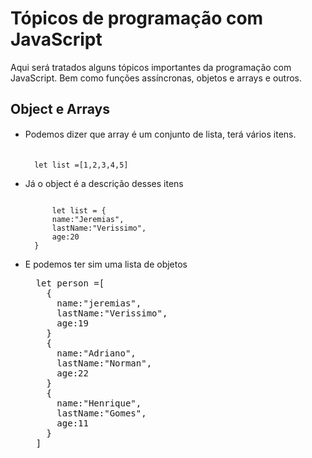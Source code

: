 # Tópicos de programação com JavaScript

Aqui será tratados alguns tópicos importantes da programação com JavaScript. Bem como funções assíncronas, objetos e arrays e outros.

## Object e Arrays

- Podemos dizer que array é um conjunto de lista, terá vários itens.
  <pre><code>
    let list =[1,2,3,4,5]
  </code></pre>
- Já o object é a descrição desses itens
  <pre><code>
        let list = {
        name:"Jeremias",
        lastName:"Verissimo",
        age:20
    }
  </code></pre>

* E podemos ter sim uma lista de objetos

  <pre>
    let person =[
      {
        name:"jeremias",
        lastName:"Verissimo",
        age:19
      }
      {
        name:"Adriano",
        lastName:"Norman",
        age:22
      }
      {
        name:"Henrique",
        lastName:"Gomes",
        age:11
      }
    ]
  <code>

